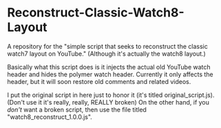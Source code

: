 # Reconstruct-Classic-Watch8-Layout
A repository for the "simple script that seeks to reconstruct the classic watch7 layout on YouTube." (Although it's actually the watch8 layout.)

Basically what this script does is it injects the actual old YouTube watch header and hides the polymer watch header. Currently it only affects the header, but it will soon restore old comments and related videos.

I put the original script in here just to honor it (it's titled original_script.js). (Don't use it it's really, really, REALLY broken)
On the other hand, if you _don't_ want a broken script, then use the file titled "watch8_reconstruct_1.0.0.js".
